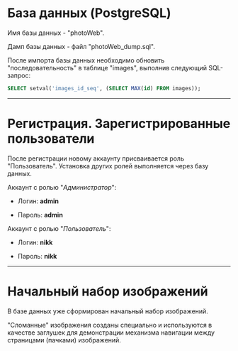 # База данных (PostgreSQL)
Имя базы данных - "photoWeb".

Дамп базы данных - файл "photoWeb_dump.sql".

После импорта базы данных необходимо обновить "последовательность" в таблице "images", выполнив следующий SQL-запрос:

```SQL
SELECT setval('images_id_seq', (SELECT MAX(id) FROM images));
```
______
# Регистрация. Зарегистрированные пользователи
После регистрации новому аккаунту присваивается роль "Пользователь". Установка других ролей выполняется через базу данных.

Аккаунт с ролью "_Администратор_":

+ Логин: __admin__

+ Пароль: __admin__


Аккаунт с ролью "_Пользователь_":

+ Логин: __nikk__

+ Пароль: __nikk__
______
# Начальный набор изображений
В базе данных уже сформирован начальный набор изображений. 

"Сломанные" изображения созданы специально и используются в качестве заглушек для демонстрации механизма навигации между страницами (пачками) изображений. 

